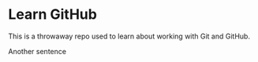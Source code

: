 # Learn GitHub

This is a throwaway repo used to learn about working with Git and GitHub.

Another sentence
